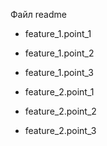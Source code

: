 Файл readme

- feature_1.point_1
- feature_1.point_2
- feature_1.point_3

- feature_2.point_1
- feature_2.point_2
- feature_2.point_3